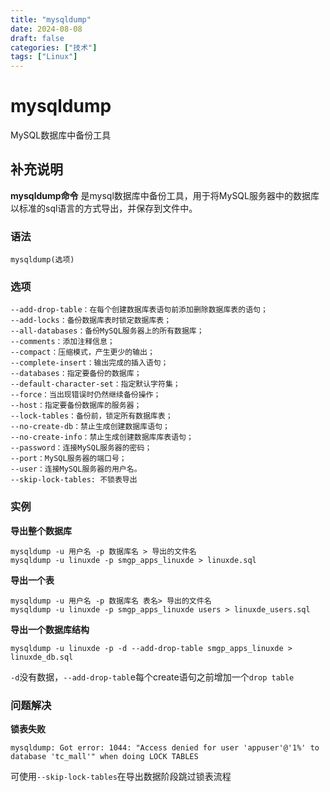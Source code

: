 ```yaml
---
title: "mysqldump"
date: 2024-08-08
draft: false
categories: ["技术"]
tags: ["Linux"]
---
```

mysqldump
===

MySQL数据库中备份工具

## 补充说明

**mysqldump命令** 是mysql数据库中备份工具，用于将MySQL服务器中的数据库以标准的sql语言的方式导出，并保存到文件中。

###  语法

```shell
mysqldump(选项)
```

###  选项

```shell
--add-drop-table：在每个创建数据库表语句前添加删除数据库表的语句；
--add-locks：备份数据库表时锁定数据库表；
--all-databases：备份MySQL服务器上的所有数据库；
--comments：添加注释信息；
--compact：压缩模式，产生更少的输出；
--complete-insert：输出完成的插入语句；
--databases：指定要备份的数据库；
--default-character-set：指定默认字符集；
--force：当出现错误时仍然继续备份操作；
--host：指定要备份数据库的服务器；
--lock-tables：备份前，锁定所有数据库表；
--no-create-db：禁止生成创建数据库语句；
--no-create-info：禁止生成创建数据库库表语句；
--password：连接MySQL服务器的密码；
--port：MySQL服务器的端口号；
--user：连接MySQL服务器的用户名。
--skip-lock-tables: 不锁表导出
```

###  实例

 **导出整个数据库** 

```shell
mysqldump -u 用户名 -p 数据库名 > 导出的文件名
mysqldump -u linuxde -p smgp_apps_linuxde > linuxde.sql
```

 **导出一个表** 

```shell
mysqldump -u 用户名 -p 数据库名 表名> 导出的文件名
mysqldump -u linuxde -p smgp_apps_linuxde users > linuxde_users.sql
```

 **导出一个数据库结构** 

```shell
mysqldump -u linuxde -p -d --add-drop-table smgp_apps_linuxde > linuxde_db.sql
```

`-d`没有数据，`--add-drop-tabl`e每个create语句之前增加一个`drop table`

### 问题解决

**锁表失败**
```
mysqldump: Got error: 1044: "Access denied for user 'appuser'@'1%' to database 'tc_mall'" when doing LOCK TABLES
```
可使用`--skip-lock-tables`在导出数据阶段跳过锁表流程


